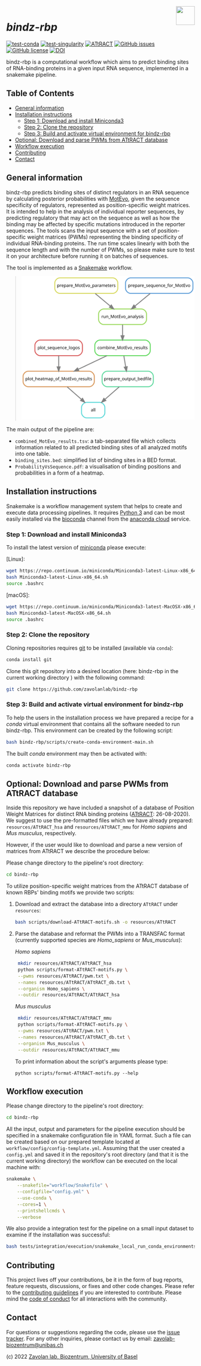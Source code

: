 <img align="right" width="50" height="50" src="images/logo.128px.png">

# _bindz-rbp_

[![test-conda](https://github.com/zavolanlab/bindz-rbp/workflows/test-conda/badge.svg?branch=dev)](https://github.com/zavolanlab/bindz-rbp/actions?query=workflow%3Atest-conda)
[![test-singularity](https://github.com/zavolanlab/bindz-rbp/workflows/test-singularity/badge.svg?branch=dev)](https://github.com/zavolanlab/bindz-rbp/actions?query=workflow%3Atest-singularity)
[![ATtRACT](https://github.com/zavolanlab/bindz-rbp/workflows/ATtRACT/badge.svg?branch=dev)](https://github.com/zavolanlab/bindz-rbp/actions?query=workflow%3AATtRACT)
[![GitHub issues](https://img.shields.io/github/issues/zavolanlab/bindz-rbp)](https://github.com/zavolanlab/bindz-rbp/issues)
[![GitHub license](https://img.shields.io/github/license/zavolanlab/bindz-rbp)](https://github.com/zavolanlab/bindz-rbp/blob/dev/LICENSE)
[![DOI](https://zenodo.org/badge/DOI/10.5281/zenodo.4063595.svg)](https://doi.org/10.5281/zenodo.4063595)

bindz-rbp is a computational workflow which aims to predict binding sites of RNA-binding proteins in a given input RNA sequence, implemented in a snakemake pipeline.

## Table of Contents

- [General information](#general-information)
- [Installation instructions](#installation-instructions)
  - [Step 1: Download and install Miniconda3](#step-1-download-and-install-miniconda3)
  - [Step 2: Clone the repository](#step-2-clone-the-repository)
  - [Step 3: Build and activate virtual environment for bindz-rbp](#step-3-build-and-activate-virtual-environment-for-bindz-rbp)
- [Optional: Download and parse PWMs from ATtRACT database](#optional-download-and-parse-pwms-from-attract-database)
- [Workflow execution](#workflow-execution)
- [Contributing](#contributing)
- [Contact](#contact)

## General information

bindz-rbp predicts binding sites of distinct regulators in an RNA sequence by calculating posterior probabilities with [MotEvo], given the sequence specificity of regulators, represented as position-specific weight matrices. It is intended to help in the analysis of individual reporter sequences, by predicting regulatory that may act on the sequence as well as how the binding may be affected by specific mutations introduced in the reporter sequences. The tools scans the input sequence with a set of position-specific weight matrices (PWMs) representing the binding specificity of individual RNA-binding proteins. The run time scales linearly with both the sequence length and with the number of PWMs, so please make sure to test it on your architecture before running it on batches of sequences.

The tool is implemented as a [Snakemake] workflow.

> ![rule_graph][rule-graph]

The main output of the pipeline are:
* `combined_MotEvo_results.tsv`: a tab-separated file which collects information related to all predicted binding sites of all analyzed motifs into one table.
* `binding_sites.bed`: simplified list of binding sites in a BED format.
* `ProbabilityVsSequence.pdf`: a visualisation of binding positions and probabilities in a form of a heatmap.

## Installation instructions

Snakemake is a workflow management system that helps to create and execute data processing pipelines. It requires [Python 3] and can be most easily installed via the [bioconda] channel from the [anaconda cloud] service.

### Step 1: Download and install Miniconda3

To install the latest version of [miniconda] please execute:  

[Linux]:

```bash
wget https://repo.continuum.io/miniconda/Miniconda3-latest-Linux-x86_64.sh
bash Miniconda3-latest-Linux-x86_64.sh
source .bashrc
```

[macOS]:

```bash
wget https://repo.continuum.io/miniconda/Miniconda3-latest-MacOSX-x86_64.sh
bash Miniconda3-latest-MacOSX-x86_64.sh
source .bashrc
```

### Step 2: Clone the repository

Cloning repositories requires [git] to be installed (available via `conda`): 

```bash
conda install git
```

Clone this git repository into a desired location (here: bindz-rbp in the current working directory ) with the following command:

```bash
git clone https://github.com/zavolanlab/bindz-rbp
```

### Step 3: Build and activate virtual environment for bindz-rbp

To help the users in the installation process we have prepared a recipe for a *conda* virtual environment that contains all the software needed to run bindz-rbp. This environment can be created by the following script:

```bash
bash bindz-rbp/scripts/create-conda-environment-main.sh
```

The built *conda* environment may then be activated with:

```bash
conda activate bindz-rbp
```

## Optional: Download and parse PWMs from ATtRACT database

Inside this repository we have included a snapshot of a database of Position Weight Matrices for distinct RNA binding proteins ([ATtRACT]: 26-08-2020). We suggest to use the pre-formatted files which we have already prepared: `resources/ATtRACT_hsa` and `resources/ATtRACT_mmu` for *Homo sapiens* and *Mus musculus*, respectively.

However, if the user would like to download and parse a new version of matrices from ATtRACT we describe the procedure below:

Please change directory to the pipeline's root directory:

```bash
cd bindz-rbp
```

To utilize position-specific weight matrices from the ATtRACT database of known RBPs' binding motifs we provide two scripts:

1. Download and extract the database into a directory `ATtRACT` under `resources`:
   ```bash
   bash scripts/download-ATtRACT-motifs.sh -o resources/ATtRACT
   ```
2. Parse the database and reformat the PWMs into a TRANSFAC format (currently supported species are *Homo_sapiens* or *Mus_musculus*):
   
   *Homo sapiens*
   ```bash
    mkdir resources/ATtRACT/ATtRACT_hsa
    python scripts/format-ATtRACT-motifs.py \
    --pwms resources/ATtRACT/pwm.txt \
    --names resources/ATtRACT/ATtRACT_db.txt \
    --organism Homo_sapiens \
    --outdir resources/ATtRACT/ATtRACT_hsa
   ```

   *Mus musculus*
   ```bash
    mkdir resources/ATtRACT/ATtRACT_mmu
    python scripts/format-ATtRACT-motifs.py \
    --pwms resources/ATtRACT/pwm.txt \
    --names resources/ATtRACT/ATtRACT_db.txt \
    --organism Mus_musculus \
    --outdir resources/ATtRACT/ATtRACT_mmu
   ```

    To print information about the script's arguments please type:

    ```
    python scripts/format-ATtRACT-motifs.py --help
    ```

## Workflow execution

Please change directory to the pipeline's root directory:

```bash
cd bindz-rbp
```

All the input, output and parameters for the pipeline execution should be specified in a snakemake configuration file in YAML format. Such a file can be created based on our prepared template located at `workflow/config/config-template.yml`. Assuming that the user created a `config.yml` and saved it in the repository's root directory (and that it is the current working directory) the workflow can be executed on the local machine with:

```bash
snakemake \
    --snakefile="workflow/Snakefile" \
    --configfile="config.yml" \
    --use-conda \
    --cores=1 \
    --printshellcmds \
    --verbose
```

We also provide a integration test for the pipeline on a small input dataset to examine if the installation was successful:

```bash
bash tests/integration/execution/snakemake_local_run_conda_environments.sh
```

## Contributing

This project lives off your contributions, be it in the form of bug reports,
feature requests, discussions, or fixes and other code changes. Please refer
to the [contributing guidelines](CONTRIBUTING.md) if you are interested to
contribute. Please mind the [code of conduct](CODE_OF_CONDUCT.md) for all
interactions with the community.

## Contact

For questions or suggestions regarding the code, please use the
[issue tracker][res-issue-tracker]. For any other inquiries, please contact us
by email: <zavolab-biozentrum@unibas.ch>

(c) 2022 [Zavolan lab, Biozentrum, University of Basel][res-zavolab]

[MotEvo]: https://academic.oup.com/bioinformatics/article/28/4/487/212418
[Snakemake]: https://snakemake.readthedocs.io/en/stable/
[rule-graph]: images/rulegraph.svg
[Python 3]: https://www.python.org/download/releases/3.0/
[bioconda]: https://bioconda.github.io/
[anaconda cloud]: https://anaconda.org/
[miniconda]: https://docs.conda.io/en/latest/miniconda.html
[git]: https://git-scm.com/
[ATtRACT]: https://attract.cnic.es/index
[res-issue-tracker]: <https://github.com/zavolanlab/bindz-rbp/issues>
[res-zavolab]: <https://zavolan.biozentrum.unibas.ch/>
